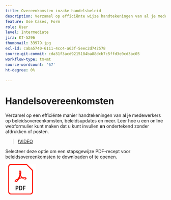 ```yaml
---
title: Overeenkomsten inzake handelsbeleid
description: Verzamel op efficiënte wijze handtekeningen van al je medewerkers op beleidsovereenkomsten, updates en meer
feature: Use Cases, Form
role: User
level: Intermediate
jira: KT-5296
thumbnail: 33979.jpg
exl-id: caba5740-6111-4cc4-a63f-5eec2d742578
source-git-commit: cda31f3acd9215184ba88dcb7c5ffd3e0cd3ac05
workflow-type: tm+mt
source-wordcount: '67'
ht-degree: 0%

---
```


# Handelsovereenkomsten

Verzamel op een efficiënte manier handtekeningen van al je medewerkers op beleidsovereenkomsten, beleidsupdates en meer. Leer hoe u een online webformulier kunt maken dat u kunt invullen **en** ondertekend zonder afdrukken of posten.

>[!VIDEO](https://video.tv.adobe.com/v/33979?quality=12&learn=on&hidetitle=true)

Selecteer deze optie om een stapsgewijze PDF-recept voor beleidsovereenkomsten te downloaden of te openen.

[![Download PDF Recipe](../assets/acrobat_PDF_96.png)](../assets/adobe-sign_set_up_a_web_form_use_case.pdf)
